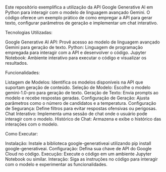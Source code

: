 Este repositório exemplifica a utilização da API Google Generative AI em Python para interagir com o modelo de linguagem avançado Gemini. O código oferece um exemplo prático de como empregar a API para gerar texto, configurar parâmetros de geração e implementar um chat interativo.

Tecnologias Utilizadas:

Google Generative AI API: Provê acesso ao modelo de linguagem avançado Gemini para geração de texto.
Python: Linguagem de programação empregada para interagir com a API e desenvolver o código.
Jupyter Notebook: Ambiente interativo para executar o código e visualizar os resultados.

Funcionalidades:

Listagem de Modelos: Identifica os modelos disponíveis na API que suportam geração de conteúdo.
Seleção de Modelo: Escolhe o modelo gemini-1.0-pro para geração de texto.
Geração de Texto: Envia prompts ao modelo e recebe respostas geradas.
Configuração de Geração: Ajusta parâmetros como o número de candidatos e a temperatura.
Configuração de Segurança: Define filtros para evitar respostas ofensivas ou perigosas.
Chat Interativo: Implementa uma sessão de chat onde o usuário pode interagir com o modelo.
Histórico de Chat: Armazena e exibe o histórico das interações com o modelo.

Como Executar:

Instalação: Instale a biblioteca google-generativeai utilizando pip install google-generativeai.
Configuração: Defina sua chave de API do Google Cloud no código.
Execução: Execute o código em um ambiente Jupyter Notebook ou similar.
Interação: Siga as instruções no código para interagir com o modelo e experimentar as funcionalidades.



